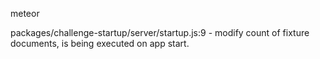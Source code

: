 meteor

packages/challenge-startup/server/startup.js:9 - modify count of fixture documents, is being executed on app start.